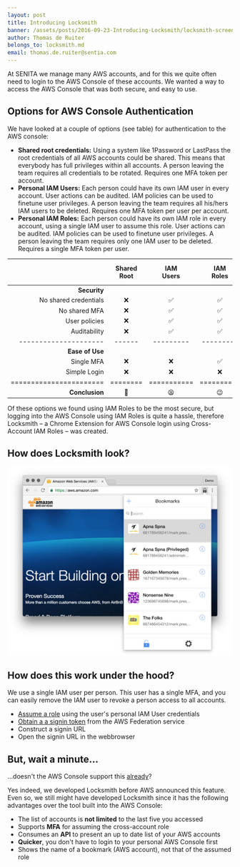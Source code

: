 ```yaml
---
layout: post
title: Introducing Locksmith
banner: /assets/posts/2016-09-23-Introducing-Locksmith/locksmith-screenshot.png
author: Thomas de Ruiter
belongs_to: locksmith.md
email: thomas.de.ruiter@sentia.com
---
```


At SENITA we manage many AWS accounts, and for this we quite often need to
login to the AWS Console of these accounts. We wanted a way to access the AWS
Console that was both secure, and easy to use. 


## Options for AWS Console Authentication

We have looked at a couple of options (see table) for authentication to the AWS
console:

  * **Shared root credentials:**
    Using a system like 1Password or LastPass the root credentials of all AWS accounts could be shared.
    This means that everybody has full privileges within all accounts.
    A person leaving the team requires all credentials to be rotated.
    Requires one MFA token per account.
  * **Personal IAM Users:**
    Each person could have its own IAM user in every account.
    User actions can be audited.
    IAM policies can be used to finetune user privileges.
    A person leaving the team requires all his/hers IAM users to be deleted.
    Requires one MFA token per user per account.
  * **Personal IAM Roles:**
    Each person could have its own IAM role in every account, using a single IAM user to assume this role.
    User actions can be audited.
    IAM policies can be used to finetune user privileges.
    A person leaving the team requires only one IAM user to be deleted.
    Requires a single MFA token per user.

<div markdown="1" class="feature-last-column">

|                       | Shared<br/>Root   | IAM<br/>Users | IAM<br/>Roles | IAM Roles<br/>&<br/>Locksmith |
| --------------------: | :----: | :-------: | :-------: | :-------------------: |
| **Security**          |        |           |           |                       |
| No shared credentials | ❌     | ✅        | ✅        | ✅                    |
| No shared MFA         | ❌     | ✅        | ✅        | ✅                    |
| User policies         | ❌     | ✅        | ✅        | ✅                    |
| Auditability          | ❌     | ✅         | ✅        | ✅                    |
| --------------------- | ------ | --------- | --------- | --------------------- |
| **Ease of Use**       |        |           |           |                       |
| Single MFA            | ❌     | ❌        | ✅        | ✅                     |
| Simple Login          | ❌     | ❌        | ❌        | ✅                     |
|=======================|========|===========|==========|========================|
| **Conclusion**       | 🙈     | 😫        | 😉        | 😍💕 🍻🎉                |

</div>

Of these options we found using IAM Roles to be the most secure, but
logging into the AWS Console using IAM Roles is quite a hassle, therefore
Locksmith – a Chrome Extension for AWS Console login using
Cross-Account IAM Roles – was created.


## How does Locksmith look?

![](/assets/posts/2016-09-23-Introducing-Locksmith/locksmith-screenshot.png)

## How does this work under the hood? 

We use a single IAM user per person. This user has a single MFA, and you can
easily remove the IAM user to revoke a person access to all accounts. 

  * [Assume a role][api-sts-assume-role] using the user's personal IAM User credentials
  * [Obtain a a signin token][federation-service] from the AWS Federation service
  * Construct a signin URL
  * Open the signin URL in the webbrowser

## But, wait a minute...
...doesn't the AWS Console support this [already][x-account-console]?

Yes indeed, we developed Locksmith before AWS announced this feature. Even so,
we still might have developed Locksmith since it has the following advantages
over the tool built into the AWS Console:

  * The list of accounts is **not limited** to the last five you accessed
  * Supports **MFA** for assuming the cross-account role
  * Consumes an **API** to present an up to date list of your AWS accounts
  * **Quicker**, you don't have to login to your personal AWS Console first
  * Shows the name of a bookmark (AWS account), not that of the assumed role

[api-sts-assume-role]: http://docs.aws.amazon.com/STS/latest/APIReference/API_AssumeRole.html
[federation-service]: http://docs.aws.amazon.com/IAM/latest/UserGuide/id_roles_providers_enable-console-custom-url.html
[x-account-console]: https://aws.amazon.com/blogs/aws/new-cross-account-access-in-the-aws-management-console/